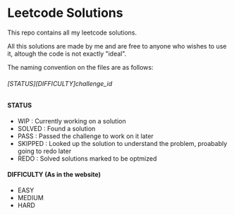 # Leetcode Solutions

This repo contains all my leetcode solutions.

All this solutions are made by me and are free to anyone who wishes to use it, altough the code is not exactly "ideal".

The naming convention on the files are as follows:

###### [STATUS][DIFFICULTY]challenge_id

#### STATUS
- WIP : Currently working on a solution
- SOLVED : Found a solution
- PASS : Passed the challenge to work on it later
- SKIPPED : Looked up the solution to understand the problem, proabably going to redo later
- REDO : Solved solutions marked to be optmized

#### DIFFICULTY (As in the website)
- EASY
- MEDIUM
- HARD